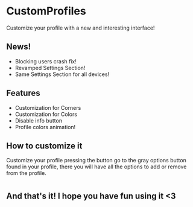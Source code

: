 # CustomProfiles
Customize your profile with a new and interesting interface!


## **News!**
- Blocking users crash fix!
- Revamped Settings Section!
- Same Settings Section for all devices!

## **Features**

- Customization for Corners
- Customization for Colors
- Disable info button
- Profile colors animation!

## **How to customize it**

Customize your profile pressing the button go to the gray options button found in your profile, there you will have all the options to add or remove from the profile.
#
## **And that's it! I hope you have fun using it <3**
